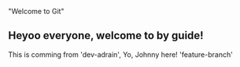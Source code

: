 "Welcome to Git"
## Heyoo everyone, welcome to by guide!

This is comming from 'dev-adrain',
Yo, Johnny here!
'feature-branch'
